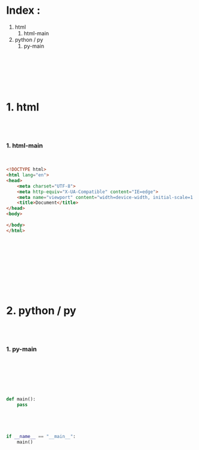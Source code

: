 # Index : 
1. html
    1. html-main
2. python / py
    1. py-main

<br>
<br>
<br>
<br>
<br>


# 1. html
<br>
<br>

### 1. html-main

<br>

```html
<!DOCTYPE html>
<html lang="en">
<head>
    <meta charset="UTF-8">
    <meta http-equiv="X-UA-Compatible" content="IE=edge">
    <meta name="viewport" content="width=device-width, initial-scale=1.0">
    <title>Document</title>
</head>
<body>
    
</body>
</html>
```
<br>
<br>
<br>

<br>
<br>
<br>
<br>
<br>


# 2. python / py
<br>
<br>

### 1. py-main

<br>

```python





def main():
    pass





if __name__ == "__main__":
    main()
```
<br>
<br>
<br>

<br>
<br>
<br>
<br>
<br>
